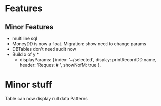 # Features


## Minor Features
* multiline sql
* MoneyDD is now a float. Migration: show need to change params
* DBTables don't need audit now
* Build x of y
  *   
  *  displayParams: { index: '~/selected', display: printRecordDD.name, header: 'Request # ', showNofM: true },

# Minor stuff
Table can now display null data
Patterns
